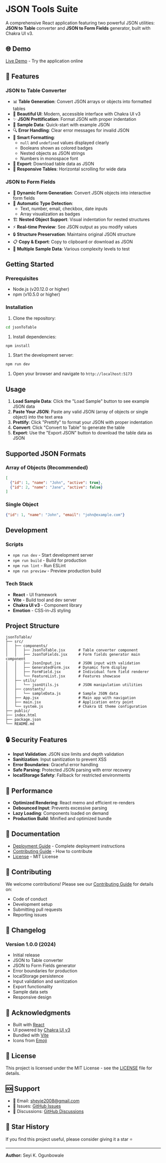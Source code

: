 # JSON Tools Suite

A comprehensive React application featuring two powerful JSON utilities: **JSON to Table** converter and **JSON to Form Fields** generator, built with Chakra UI v3.

## 🌐 Demo

[Live Demo](https://json-to-table-ten.vercel.app) - Try the application online

## 🚀 Features

### JSON to Table Converter

- 📊 **Table Generation**: Convert JSON arrays or objects into formatted tables
- 🎨 **Beautiful UI**: Modern, accessible interface with Chakra UI v3
- ✨ **JSON Prettification**: Format JSON with proper indentation
- 📝 **Sample Data**: Quick-start with example JSON
- 🔍 **Error Handling**: Clear error messages for invalid JSON
- 🎯 **Smart Formatting**:
  - `null` and `undefined` values displayed clearly
  - Booleans shown as colored badges
  - Nested objects as JSON strings
  - Numbers in monospace font
- 💾 **Export**: Download table data as JSON
- 🔄 **Responsive Tables**: Horizontal scrolling for wide data

### JSON to Form Fields

- 📝 **Dynamic Form Generation**: Convert JSON objects into interactive form fields
- 🎯 **Automatic Type Detection**:
  - Text, number, email, checkbox, date inputs
  - Array visualization as badges
- 🏗️ **Nested Object Support**: Visual indentation for nested structures
- ⚡ **Real-time Preview**: See JSON output as you modify values
- 🔒 **Structure Preservation**: Maintains original JSON structure
- 📋 **Copy & Export**: Copy to clipboard or download as JSON
- 🎨 **Multiple Sample Data**: Various complexity levels to test

## Getting Started

### Prerequisites

- Node.js (v20.12.0 or higher)
- npm (v10.5.0 or higher)

### Installation

1. Clone the repository:

```bash
cd jsonToTable
```

1. Install dependencies:

```bash
npm install
```

1. Start the development server:

```bash
npm run dev
```

1. Open your browser and navigate to `http://localhost:5173`

## Usage

1. **Load Sample Data**: Click the "Load Sample" button to see example JSON data
2. **Paste Your JSON**: Paste any valid JSON (array of objects or single object) into the text area
3. **Prettify**: Click "Prettify" to format your JSON with proper indentation
4. **Convert**: Click "Convert to Table" to generate the table
5. **Export**: Use the "Export JSON" button to download the table data as JSON

## Supported JSON Formats

### Array of Objects (Recommended)

```json
[
  {"id": 1, "name": "John", "active": true},
  {"id": 2, "name": "Jane", "active": false}
]
```

### Single Object

```json
{"id": 1, "name": "John", "email": "john@example.com"}
```

## Development

### Scripts

- `npm run dev` - Start development server
- `npm run build` - Build for production
- `npm run lint` - Run ESLint
- `npm run preview` - Preview production build

### Tech Stack

- **React** - UI framework
- **Vite** - Build tool and dev server
- **Chakra UI v3** - Component library
- **Emotion** - CSS-in-JS styling

## Project Structure

```
jsonToTable/
├── src/
│   ├── components/
│   │   ├── JsonToTable.jsx      # Table converter component
│   │   ├── JsonToFields.jsx     # Form fields generator main component
│   │   ├── JsonInput.jsx        # JSON input with validation
│   │   ├── GeneratedForm.jsx    # Dynamic form display
│   │   ├── FormField.jsx        # Individual form field renderer
│   │   └── FeatureList.jsx      # Features showcase
│   ├── utils/
│   │   └── jsonUtils.js         # JSON manipulation utilities
│   ├── constants/
│   │   └── sampleData.js        # Sample JSON data
│   ├── App.jsx                  # Main app with navigation
│   ├── main.jsx                 # Application entry point
│   └── system.js                # Chakra UI theme configuration
├── public/
├── index.html
├── package.json
└── README.md
```

## 🔒 Security Features

- **Input Validation**: JSON size limits and depth validation
- **Sanitization**: Input sanitization to prevent XSS
- **Error Boundaries**: Graceful error handling
- **Safe Parsing**: Protected JSON parsing with error recovery
- **localStorage Safety**: Fallback for restricted environments

## 🚀 Performance

- **Optimized Rendering**: React memo and efficient re-renders
- **Debounced Input**: Prevents excessive parsing
- **Lazy Loading**: Components loaded on demand
- **Production Build**: Minified and optimized bundle

## 📖 Documentation

- [Deployment Guide](DEPLOYMENT.md) - Complete deployment instructions
- [Contributing Guide](CONTRIBUTING.md) - How to contribute
- [License](LICENSE) - MIT License

## 🤝 Contributing

We welcome contributions! Please see our [Contributing Guide](CONTRIBUTING.md) for details on:

- Code of conduct
- Development setup
- Submitting pull requests
- Reporting issues

## 📝 Changelog

### Version 1.0.0 (2024)

- Initial release
- JSON to Table converter
- JSON to Form Fields generator
- Error boundaries for production
- localStorage persistence
- Input validation and sanitization
- Export functionality
- Sample data sets
- Responsive design

## 🙏 Acknowledgments

- Built with [React](https://react.dev/)
- UI powered by [Chakra UI v3](https://www.chakra-ui.com/)
- Bundled with [Vite](https://vitejs.dev/)
- Icons from [Emoji](https://emojipedia.org/)

## 📄 License

This project is licensed under the MIT License - see the [LICENSE](LICENSE) file for details.

## 🆘 Support

- 📧 Email: sheyie2008@gmail.com
- 🐛 Issues: [GitHub Issues](https://github.com/yourusername/json-tools-suite/issues)
- 💬 Discussions: [GitHub Discussions](https://github.com/yourusername/json-tools-suite/discussions)

## 🌟 Star History

If you find this project useful, please consider giving it a star ⭐

---

**Author:** Seyi K. Ogunbowale